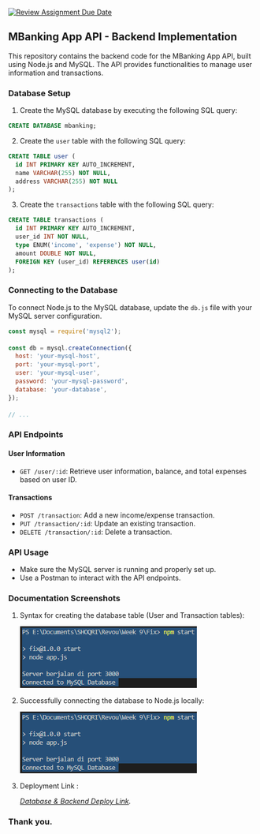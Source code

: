 [![Review Assignment Due Date](https://classroom.github.com/assets/deadline-readme-button-24ddc0f5d75046c5622901739e7c5dd533143b0c8e959d652212380cedb1ea36.svg)](https://classroom.github.com/a/Z42oEjTh)

## MBanking App API - Backend Implementation

This repository contains the backend code for the MBanking App API, built using Node.js and MySQL. The API provides functionalities to manage user information and transactions.

### Database Setup

1. Create the MySQL database by executing the following SQL query:

```sql
CREATE DATABASE mbanking;
```

2. Create the `user` table with the following SQL query:

```sql
CREATE TABLE user (
  id INT PRIMARY KEY AUTO_INCREMENT,
  name VARCHAR(255) NOT NULL,
  address VARCHAR(255) NOT NULL
);
```

3. Create the `transactions` table with the following SQL query:

```sql
CREATE TABLE transactions (
  id INT PRIMARY KEY AUTO_INCREMENT,
  user_id INT NOT NULL,
  type ENUM('income', 'expense') NOT NULL,
  amount DOUBLE NOT NULL,
  FOREIGN KEY (user_id) REFERENCES user(id)
);
```

### Connecting to the Database

To connect Node.js to the MySQL database, update the `db.js` file with your MySQL server configuration.

```javascript
const mysql = require('mysql2');

const db = mysql.createConnection({
  host: 'your-mysql-host',
  port: 'your-mysql-port',
  user: 'your-mysql-user',
  password: 'your-mysql-password',
  database: 'your-database',
});

// ...
```

### API Endpoints

#### User Information

- `GET /user/:id`: Retrieve user information, balance, and total expenses based on user ID.

#### Transactions

- `POST /transaction`: Add a new income/expense transaction.
- `PUT /transaction/:id`: Update an existing transaction.
- `DELETE /transaction/:id`: Delete a transaction.

### API Usage

- Make sure the MySQL server is running and properly set up.
- Use a Postman to interact with the API endpoints.

### Documentation Screenshots

1. Syntax for creating the database table (User and Transaction tables):

   ![Table](pic/server.png)

2. Successfully connecting the database to Node.js locally:

   ![Server Connect](pic/server.png)

3. Deployment Link :

   _[Database & Backend Deploy Link](https://week-9-shoqrizidan-production.up.railway.app/)._

### Thank you.
